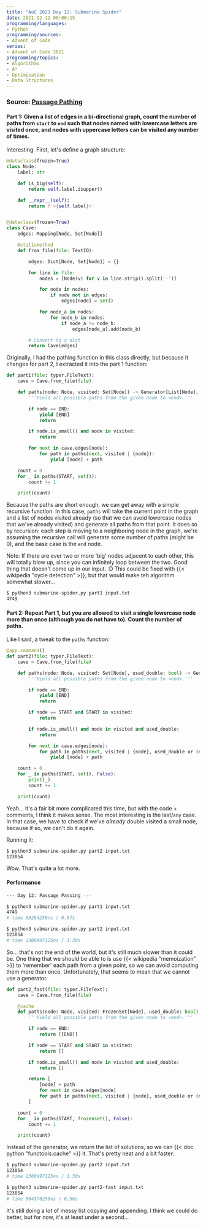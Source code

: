 ```yaml
---
title: "AoC 2021 Day 12: Submarine Spider"
date: 2021-12-12 00:00:15
programming/languages:
- Python
programming/sources:
- Advent of Code
series:
- Advent of Code 2021
programming/topics:
- Algorithms
- A*
- Optimization
- Data Structures
---
```

### Source: [Passage Pathing](https://adventofcode.com/2021/day/12)

#### **Part 1:** Given a list of edges in a bi-directional graph, count the number of paths from `start` to `end` such that nodes named with lowercase letters are visited once, and nodes with uppercase letters can be visited any number of times. 

<!--more-->

Interesting. First, let's define a graph structure:

```python
@dataclass(frozen=True)
class Node:
    label: str

    def is_big(self):
        return self.label.isupper()

    def __repr__(self):
        return f'<{self.label}>'


@dataclass(frozen=True)
class Cave:
    edges: Mapping[Node, Set[Node]]

    @staticmethod
    def from_file(file: TextIO):

        edges: Dict[Node, Set[Node]] = {}

        for line in file:
            nodes = [Node(v) for v in line.strip().split('-')]

            for node in nodes:
                if node not in edges:
                    edges[node] = set()

            for node_a in nodes:
                for node_b in nodes:
                    if node_a != node_b:
                        edges[node_a].add(node_b)

        # Convert to a dict
        return Cave(edges)
```

Originally, I had the pathing function in this class directly, but because it changes for part 2, I extracted it into the part 1 function:

```python
def part1(file: typer.FileText):
    cave = Cave.from_file(file)

    def paths(node: Node, visited: Set[Node]) -> Generator[List[Node], None, None]:
        '''Yield all possible paths from the given node to <end>.'''

        if node == END:
            yield [END]
            return

        if node.is_small() and node in visited:
            return

        for next in cave.edges[node]:
            for path in paths(next, visited | {node}):
                yield [node] + path

    count = 0
    for _ in paths(START, set()):
        count += 1

    print(count)
```

Because the paths are short enough, we can get away with a simple recursive function. In this case, `paths` will take the current point in the graph and a list of nodes visited already (so that we can avoid lowercase nodes that we've already visited) and generate all paths from that point. It does so by recursion: each step is moving to a neighboring node in the graph, we're assuming the recursive call will generate some number of paths (might be 0), and the base case is the `end` node.

Note: If there are ever two or more 'big' nodes adjacent to each other, this will totally blow up, since you can infinitely loop between the two. Good thing that doesn't come up in our input. :D This could be fixed with {{< wikipedia "cycle detection" >}}, but that would make teh algorithm somewhat slower...

```bash
$ python3 submarine-spider.py part1 input.txt
4749
```

#### **Part 2:** Repeat Part 1, but you are allowed to visit a single lowercase node more than once (although you do not have to). Count the number of paths. 

Like I said, a tweak to the `paths` function:

```python
@app.command()
def part2(file: typer.FileText):
    cave = Cave.from_file(file)

    def paths(node: Node, visited: Set[Node], used_double: bool) -> Generator[List[Node], None, None]:
        '''Yield all possible paths from the given node to <end>.'''

        if node == END:
            yield [END]
            return

        if node == START and START in visited:
            return

        if node.is_small() and node in visited and used_double:
            return

        for next in cave.edges[node]:
            for path in paths(next, visited | {node}, used_double or (node.is_small() and node in visited)):
                yield [node] + path

    count = 0
    for _ in paths(START, set(), False):
        print(_)
        count += 1

    print(count)
```

Yeah... it's a fair bit more complicated this time, but with the code + comments, I think it makes sense. The most interesting is the last/`any` case. In that case, we have to check if we've *already* double visited a small node, because if so, we can't do it again. 

Running it:

```bash
$ python3 submarine-spider.py part2 input.txt
123054
```

Wow. That's quite a lot more.

#### Performance

```bash
--- Day 12: Passage Passing ---

$ python3 submarine-spider.py part1 input.txt
4749
# time 69264250ns / 0.07s

$ python3 submarine-spider.py part2 input.txt
123054
# time 1300497125ns / 1.30s
```

So... that's not the end of the world, but it's still much slower than it could be. One thing that we should be able to is use {{< wikipedia "memoization" >}} to 'remember' each path from a given point, so we can avoid computing them more than once. Unfortunately, that seems to mean that we cannot use a generator. 

```python
def part2_fast(file: typer.FileText):
    cave = Cave.from_file(file)

    @cache
    def paths(node: Node, visited: FrozenSet[Node], used_double: bool) -> List[List[Node]]:
        '''Yield all possible paths from the given node to <end>.'''

        if node == END:
            return [[END]]

        if node == START and START in visited:
            return []

        if node.is_small() and node in visited and used_double:
            return []

        return [
            [node] + path
            for next in cave.edges[node]
            for path in paths(next, visited | {node}, used_double or (node.is_small() and node in visited))
        ]

    count = 0
    for _ in paths(START, frozenset(), False):
        count += 1

    print(count)
```

Instead of the generator, we return the list of solutions, so we can {{< doc python "functools.cache" >}} it. That's pretty neat and a bit faster:

```bash
$ python3 submarine-spider.py part2 input.txt
123054
# time 1300497125ns / 1.30s

$ python3 submarine-spider.py part2-fast input.txt
123054
# time 564378250ns / 0.56s
```

It's still doing a lot of messy list copying and appending. I think we could do better, but for now, it's at least under a second...
